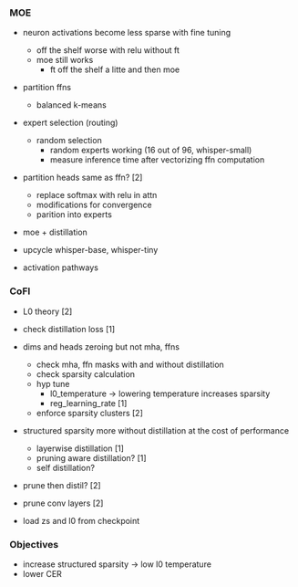 ### MOE

- neuron activations become less sparse with fine tuning
	- off the shelf worse with relu without ft
	- moe still works
		- ft off the shelf a litte and then moe

- partition ffns
	- balanced k-means

- expert selection (routing)
	- random selection
		- random experts working (16 out of 96, whisper-small)
		- measure inference time after vectorizing ffn computation

- partition heads same as ffn?  [2]
	- replace softmax with relu in attn
	- modifications for convergence
	- parition into experts

- moe + distillation

- upcycle whisper-base, whisper-tiny

- activation pathways


### CoFI

- L0 theory  [2]

- check distillation loss  [1]

- dims and heads zeroing but not mha, ffns 
	- check mha, ffn masks with and without distillation
	- check sparsity calculation
	- hyp tune 
		- l0_temperature -> lowering temperature increases sparsity
		- reg_learning_rate [1]
	- enforce sparsity clusters  [2]

- structured sparsity more without distillation at the cost of performance
	- layerwise distillation  [1]
	- pruning aware distillation?  [1]
	- self distillation?

- prune then distil? [2]

- prune conv layers [2]

- load zs and l0 from checkpoint


### Objectives

- increase structured sparsity -> low l0 temperature
- lower CER

